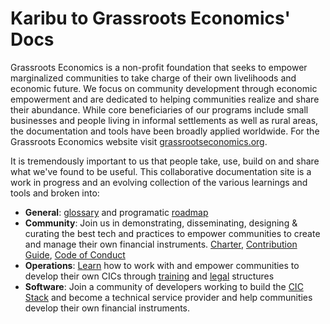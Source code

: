 # Karibu to Grassroots Economics' Docs

Grassroots Economics is a non-profit foundation that seeks to empower marginalized communities to take charge of their own livelihoods and economic future. We focus on community development through economic empowerment and are dedicated to helping communities realize and share their abundance. While core beneficiaries of our programs include small businesses and people living in informal settlements as well as rural areas, the documentation and tools have been broadly applied worldwide. For the Grassroots Economics website visit [grassrootseconomics.org](https://www.grassrootseconomics.org).

It is tremendously important to us that people take, use, build on and share what we've found to be useful. This collaborative documentation site is a work in progress and an evolving collection of the various learnings and tools and broken into:

* **General**: [glossary](/glossary/) and programatic [roadmap](/roadmap/)
* **Community**: Join us in demonstrating, disseminating, designing & curating the best tech and practices to empower communities to create and manage their own financial instruments. [Charter](/charter/), [Contribution Guide](/contrib/), [Code of Conduct](/conduct/)
* **Operations**: [Learn](/ops/) how to work with and empower communities to develop their own CICs through [training](/training/) and [legal](/sarafu_clearing_union/) structures
* **Software**: Join a community of developers working to build the [CIC Stack](/cic_stack/) and become a technical service provider and help communities develop their own financial instruments.




